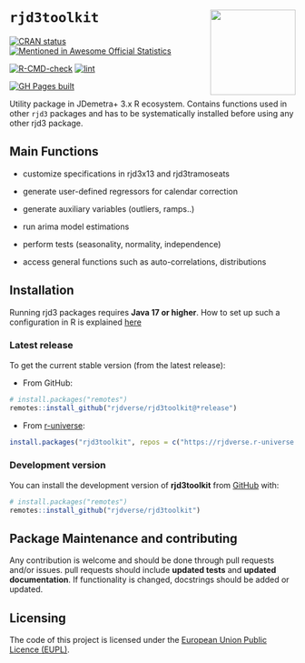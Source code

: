 
<!-- README.md is generated from README.Rmd. Please edit that file -->

# `rjd3toolkit` <a href="https://rjdverse.github.io/rjd3toolkit/"><img src="man/figures/logo.png" align="right" height="150" style="float:right; height:150px;"/></a>

<!-- badges: start -->

[![CRAN
status](https://www.r-pkg.org/badges/version/rjd3toolkit)](https://CRAN.R-project.org/package=rjd3toolkit)
[![Mentioned in Awesome Official
Statistics](https://awesome.re/mentioned-badge.svg)](https://github.com/SNStatComp/awesome-official-statistics-software)

[![R-CMD-check](https://github.com/rjdverse/rjd3toolkit/actions/workflows/R-CMD-check.yaml/badge.svg)](https://github.com/rjdverse/rjd3toolkit/actions/workflows/R-CMD-check.yaml)
[![lint](https://github.com/rjdverse/rjd3toolkit/actions/workflows/lint.yaml/badge.svg)](https://github.com/rjdverse/rjd3toolkit/actions/workflows/lint.yaml)

[![GH Pages
built](https://github.com/rjdverse/rjd3toolkit/actions/workflows/pkgdown.yaml/badge.svg)](https://github.com/rjdverse/rjd3toolkit/actions/workflows/pkgdown.yaml)
<!-- badges: end -->

Utility package in JDemetra+ 3.x R ecosystem. Contains functions used in
other `rjd3` packages and has to be systematically installed before
using any other rjd3 package.

## Main Functions

- customize specifications in rjd3x13 and rjd3tramoseats

- generate user-defined regressors for calendar correction

- generate auxiliary variables (outliers, ramps..)

- run arima model estimations

- perform tests (seasonality, normality, independence)

- access general functions such as auto-correlations, distributions

## Installation

Running rjd3 packages requires **Java 17 or higher**. How to set up such
a configuration in R is explained
[here](https://jdemetra-new-documentation.netlify.app/#Rconfig)

### Latest release

To get the current stable version (from the latest release):

- From GitHub:

``` r
# install.packages("remotes")
remotes::install_github("rjdverse/rjd3toolkit@*release")
```

- From [r-universe](https://rjdverse.r-universe.dev/rjd3toolkit):

``` r
install.packages("rjd3toolkit", repos = c("https://rjdverse.r-universe.dev", "https://cloud.r-project.org"))
```

### Development version

You can install the development version of **rjd3toolkit** from
[GitHub](https://github.com/) with:

``` r
# install.packages("remotes")
remotes::install_github("rjdverse/rjd3toolkit")
```

## Package Maintenance and contributing

Any contribution is welcome and should be done through pull requests
and/or issues. pull requests should include **updated tests** and
**updated documentation**. If functionality is changed, docstrings
should be added or updated.

## Licensing

The code of this project is licensed under the [European Union Public
Licence
(EUPL)](https://interoperable-europe.ec.europa.eu:443/collection/eupl/eupl-text-eupl-12).
